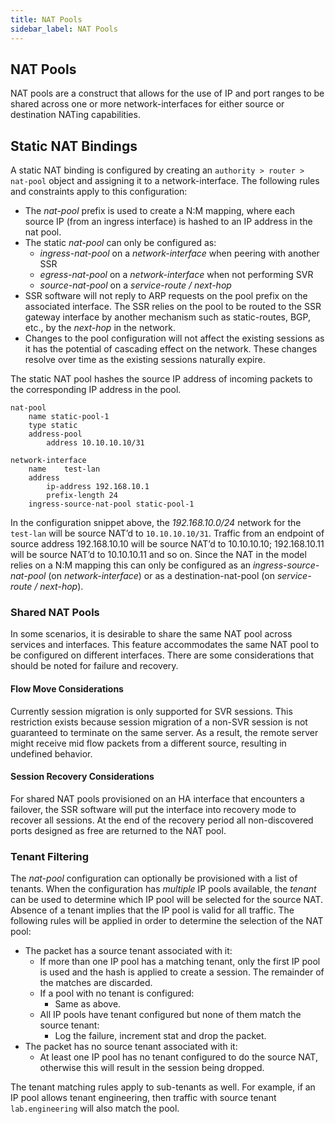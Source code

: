 ```yaml
---
title: NAT Pools
sidebar_label: NAT Pools
--- 
```


## NAT Pools

NAT pools are a construct that allows for the use of IP and port ranges to be shared across one or more network-interfaces for either source or destination NATing capabilities.

## Static NAT Bindings

A static NAT binding is configured by creating an `authority > router > nat-pool` object and assigning it to a network-interface. The following rules and constraints apply to this configuration:

* The _nat-pool_ prefix is used to create a N:M mapping, where each source IP (from an ingress interface) is hashed to an IP address in the nat pool.
* The static _nat-pool_ can only be configured as:
  * _ingress-nat-pool_ on a _network-interface_ when peering with another SSR
  * _egress-nat-pool_ on a _network-interface_ when not performing SVR
  * _source-nat-pool_ on a _service-route / next-hop_
* SSR software will not reply to ARP requests on the pool prefix on the associated interface. The SSR relies on the pool to be routed to the SSR gateway interface by another mechanism such as static-routes, BGP, etc., by the _next-hop_ in the network.
* Changes to the pool configuration will not affect the existing sessions as it has the potential of cascading effect on the network. These changes resolve over time as the existing sessions naturally expire.

The static NAT pool hashes the source IP address of incoming packets to the corresponding IP address in the pool.

```
nat-pool
	name static-pool-1
	type static
	address-pool
		address 10.10.10.10/31

network-interface
	name	test-lan
	address
		ip-address 192.168.10.1
		prefix-length 24
	ingress-source-nat-pool static-pool-1
```

In the configuration snippet above, the _192.168.10.0/24_ network for the `test-lan` will be source NAT’d to `10.10.10.10/31`. Traffic from an endpoint of source address 192.168.10.10 will be source NAT’d to 10.10.10.10; 192.168.10.11 will be source NAT’d to 10.10.10.11 and so on. Since the NAT in the model relies on a N:M mapping this can only be configured as an _ingress-source-nat-pool_ (on _network-interface_) or as a destination-nat-pool (on _service-route / next-hop_).

### Shared NAT Pools

In some scenarios, it is desirable to share the same NAT pool across services and interfaces. This feature accommodates the same NAT pool to be configured on different interfaces. There are some considerations that should be noted for failure and recovery.

#### Flow Move Considerations

Currently session migration is only supported for SVR sessions. This restriction exists because session migration of a non-SVR session is not guaranteed to terminate on the same server. As a result, the remote server might receive mid flow packets from a different source, resulting in undefined behavior.

#### Session Recovery Considerations

For shared NAT pools provisioned on an HA interface that encounters a failover, the SSR software will put the interface into recovery mode to recover all sessions. At the end of the recovery period all non-discovered ports designed as free are returned to the NAT pool.

### Tenant Filtering

The _nat-pool_ configuration can optionally be provisioned with a list of tenants. When the configuration has _multiple_ IP pools available, the _tenant_ can be used to determine which IP pool will be selected for the source NAT. Absence of a tenant implies that the IP pool is valid for all traffic. The following rules will be applied in order to determine the selection of the NAT pool:

* The packet has a source tenant associated with it:
  * If more than one IP pool has a matching tenant, only the first IP pool is used and the hash is applied to create a session. The remainder of the matches are discarded.
  * If a pool with no tenant is configured:
    * Same as above.
  * All IP pools have tenant configured but none of them match the source tenant:
    * Log the failure, increment stat and drop the packet.
* The packet has no source tenant associated with it:
  * At least one IP pool has no tenant configured to do the source NAT, otherwise this will result in the session being dropped.

The tenant matching rules apply to sub-tenants as well. For example, if an IP pool allows tenant engineering, then traffic with source tenant `lab.engineering` will also match the pool.
